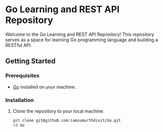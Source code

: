 # Go Learning and REST API Repository

Welcome to the Go Learning and REST API Repository! This repository serves as a space for learning Go programming language and building a RESTful API.

## Getting Started

### Prerequisites

- [Go](https://golang.org/) installed on your machine.

### Installation

1. Clone the repository to your local machine:

   ```bash
   git clone git@github.com:iamsumurthdixit/Go.git
   cd Go
   ```
